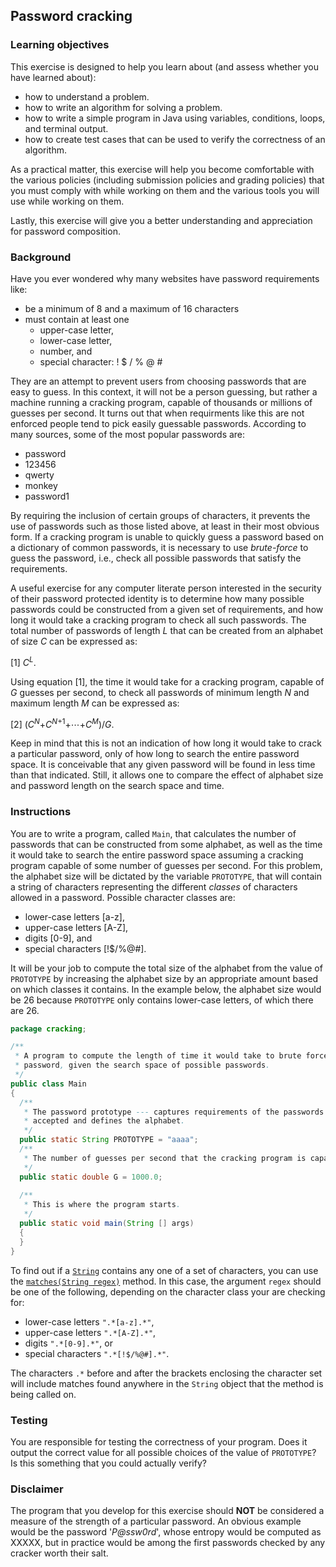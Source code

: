 ## Password cracking

### Learning objectives
This exercise is designed to help you learn about (and assess whether you have learned about):
* how to understand a problem.
* how to write an algorithm for solving a problem.
* how to write a simple program in Java using variables, conditions, loops, and terminal output.
* how to create test cases that can be used to verify the correctness of an algorithm.

As a practical matter, this exercise will help you become comfortable with the various policies (including submission policies and grading policies) that you must comply with while working on them and the various tools you will use while working on them.

Lastly, this exercise will give you a better understanding and appreciation for password composition.

### Background
Have you ever wondered why many websites have password requirements like:
* be a minimum of 8 and a maximum of 16 characters
* must contain at least one
  * upper-case letter,
  * lower-case letter,
  * number, and
  * special character: ! $ / % @ #
  
They are an attempt to prevent users from choosing passwords that are easy to guess. In this context, it will not be a person guessing, but rather a machine running a cracking program, capable of thousands or millions of guesses per second. It turns out that when requirments like this are not enforced people tend to pick easily guessable passwords. According to many sources, some of the most popular passwords are:
* password
* 123456
* qwerty
* monkey
* password1

By requiring the inclusion of certain groups of characters, it prevents the use of passwords such as those listed above, at least in their most obvious form. If a cracking program is unable to quickly guess a password based on a dictionary of common passwords, it is necessary to use *brute-force* to guess the password, i.e., check all possible passwords that satisfy the requirements.

A useful exercise for any computer literate person interested in the security of their password protected identity is to determine how many possible passwords could be constructed from a given set of requirements, and how long it would take a cracking program to check all such passwords. The total number of passwords of length *L* that can be created from an alphabet of size *C* can be expressed as:

[1] *C*<sup>*L*</sup>.

Using equation [1], the time it would take for a cracking program, capable of *G* guesses per second, to check all passwords of minimum length *N* and maximum length *M* can be expressed as:

[2] (*C*<sup>*N*</sup>+*C*<sup>*N*+1</sup>+&#8943;+*C*<sup>*M*</sup>)/*G*.

Keep in mind that this is not an indication of how long it would take to crack a particular password, only of how long to search the entire password space. It is conceivable that any given password will be found in less time than that indicated. Still, it allows one to compare the effect of alphabet size and password length on the search space and time.

### Instructions
You are to write a program, called ```Main```, that calculates the number of passwords that can be constructed from some alphabet, as well as the time it would take to search the entire password space assuming a cracking program capable of some number of guesses per second. For this problem, the alphabet size will be dictated by the variable ```PROTOTYPE```, that will contain a string of characters representing the different *classes* of characters allowed in a password. Possible character classes are:
* lower-case letters [a-z],
* upper-case letters [A-Z],
* digits [0-9], and
* special characters [!$/%@#].

It will be your job to compute the total size of the alphabet from the value of ```PROTOTYPE``` by increasing the alphabet size by an appropriate amount based on which classes it contains. In the example below, the alphabet size would be 26 because ```PROTOTYPE``` only contains lower-case letters, of which there are 26.

``` java
package cracking;

/**
 * A program to compute the length of time it would take to brute force a
 * password, given the search space of possible passwords.
 */
public class Main
{
  /**
   * The password prototype --- captures requirements of the passwords
   * accepted and defines the alphabet.
   */
  public static String PROTOTYPE = "aaaa";
  /**
   * The number of guesses per second that the cracking program is capable of.
   */
  public static double G = 1000.0;
  
  /**
   * This is where the program starts.
   */
  public static void main(String [] args)
  {
  }
}
```

To find out if a [```String```](https://docs.oracle.com/javase/7/docs/api/java/lang/String.html) contains any one of a set of characters, you can use the [```matches(String regex)```](https://docs.oracle.com/javase/7/docs/api/java/lang/String.html#matches(java.lang.String)) method. In this case, the argument ```regex``` should be one of the following, depending on the character class your are checking for:
* lower-case letters ```".*[a-z].*"```,
* upper-case letters ```".*[A-Z].*"```,
* digits ```".*[0-9].*"```, or
* special characters ```".*[!$/%@#].*"```.

The characters ```.*``` before and after the brackets enclosing the character set will include matches found anywhere in the ```String``` object that the method is being called on.

### Testing
You are responsible for testing the correctness of your program. Does it output the correct value for all possible choices of the value of ```PROTOTYPE```? Is this something that you could actually verify?

### Disclaimer
The program that you develop for this exercise should **NOT** be considered a measure of the strength of a particular password. An obvious example would be the password '*P@ssw0rd*', whose entropy would be computed as XXXXX, but in practice would be among the first passwords checked by any cracker worth their salt.
